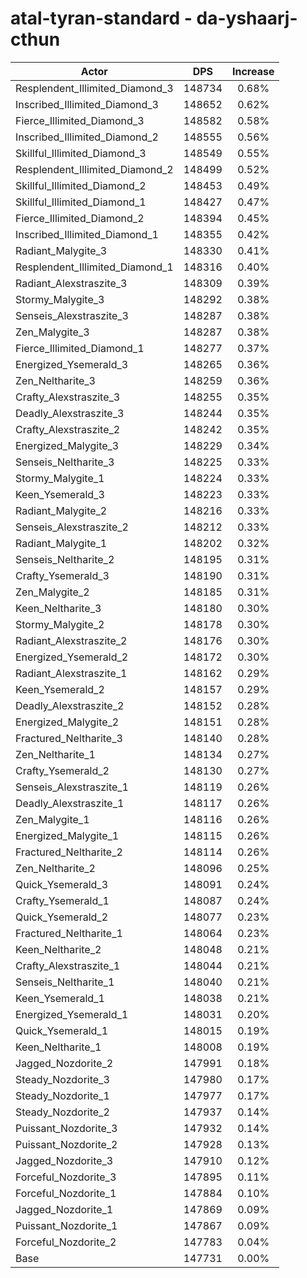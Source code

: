 # atal-tyran-standard - da-yshaarj-cthun
| Actor | DPS | Increase |
|---|:---:|:---:|
|Resplendent_Illimited_Diamond_3|148734|0.68%|
|Inscribed_Illimited_Diamond_3|148652|0.62%|
|Fierce_Illimited_Diamond_3|148582|0.58%|
|Inscribed_Illimited_Diamond_2|148555|0.56%|
|Skillful_Illimited_Diamond_3|148549|0.55%|
|Resplendent_Illimited_Diamond_2|148499|0.52%|
|Skillful_Illimited_Diamond_2|148453|0.49%|
|Skillful_Illimited_Diamond_1|148427|0.47%|
|Fierce_Illimited_Diamond_2|148394|0.45%|
|Inscribed_Illimited_Diamond_1|148355|0.42%|
|Radiant_Malygite_3|148330|0.41%|
|Resplendent_Illimited_Diamond_1|148316|0.40%|
|Radiant_Alexstraszite_3|148309|0.39%|
|Stormy_Malygite_3|148292|0.38%|
|Senseis_Alexstraszite_3|148287|0.38%|
|Zen_Malygite_3|148287|0.38%|
|Fierce_Illimited_Diamond_1|148277|0.37%|
|Energized_Ysemerald_3|148265|0.36%|
|Zen_Neltharite_3|148259|0.36%|
|Crafty_Alexstraszite_3|148255|0.35%|
|Deadly_Alexstraszite_3|148244|0.35%|
|Crafty_Alexstraszite_2|148242|0.35%|
|Energized_Malygite_3|148229|0.34%|
|Senseis_Neltharite_3|148225|0.33%|
|Stormy_Malygite_1|148224|0.33%|
|Keen_Ysemerald_3|148223|0.33%|
|Radiant_Malygite_2|148216|0.33%|
|Senseis_Alexstraszite_2|148212|0.33%|
|Radiant_Malygite_1|148202|0.32%|
|Senseis_Neltharite_2|148195|0.31%|
|Crafty_Ysemerald_3|148190|0.31%|
|Zen_Malygite_2|148185|0.31%|
|Keen_Neltharite_3|148180|0.30%|
|Stormy_Malygite_2|148178|0.30%|
|Radiant_Alexstraszite_2|148176|0.30%|
|Energized_Ysemerald_2|148172|0.30%|
|Radiant_Alexstraszite_1|148162|0.29%|
|Keen_Ysemerald_2|148157|0.29%|
|Deadly_Alexstraszite_2|148152|0.28%|
|Energized_Malygite_2|148151|0.28%|
|Fractured_Neltharite_3|148140|0.28%|
|Zen_Neltharite_1|148134|0.27%|
|Crafty_Ysemerald_2|148130|0.27%|
|Senseis_Alexstraszite_1|148119|0.26%|
|Deadly_Alexstraszite_1|148117|0.26%|
|Zen_Malygite_1|148116|0.26%|
|Energized_Malygite_1|148115|0.26%|
|Fractured_Neltharite_2|148114|0.26%|
|Zen_Neltharite_2|148096|0.25%|
|Quick_Ysemerald_3|148091|0.24%|
|Crafty_Ysemerald_1|148087|0.24%|
|Quick_Ysemerald_2|148077|0.23%|
|Fractured_Neltharite_1|148064|0.23%|
|Keen_Neltharite_2|148048|0.21%|
|Crafty_Alexstraszite_1|148044|0.21%|
|Senseis_Neltharite_1|148040|0.21%|
|Keen_Ysemerald_1|148038|0.21%|
|Energized_Ysemerald_1|148031|0.20%|
|Quick_Ysemerald_1|148015|0.19%|
|Keen_Neltharite_1|148008|0.19%|
|Jagged_Nozdorite_2|147991|0.18%|
|Steady_Nozdorite_3|147980|0.17%|
|Steady_Nozdorite_1|147977|0.17%|
|Steady_Nozdorite_2|147937|0.14%|
|Puissant_Nozdorite_3|147932|0.14%|
|Puissant_Nozdorite_2|147928|0.13%|
|Jagged_Nozdorite_3|147910|0.12%|
|Forceful_Nozdorite_3|147895|0.11%|
|Forceful_Nozdorite_1|147884|0.10%|
|Jagged_Nozdorite_1|147869|0.09%|
|Puissant_Nozdorite_1|147867|0.09%|
|Forceful_Nozdorite_2|147783|0.04%|
|Base|147731|0.00%|
